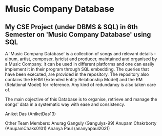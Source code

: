 # Music Company Database
My CSE Project (under DBMS & SQL) in 6th Semester on 'Music Company Database' using SQL
----------------------------------------------------------------------------------------

A 'Music Company Database' is a collection of songs and relevant details - album, artist, composer, lyricist and producer, maintained and organised by a Music Company. It can be used in different platforms and one can easily implement it in their program through SQL embedding. The queries that have been executed, are provided in the repository. The repository also contains the EERM (Extended Entity Relationship Model) and the RM (Relational Model) for reference. Any kind of redundancy is also taken care of.

The main objective of this Database is to organise, retrieve and manage the songs' data in a systematic way with ease and consistency.

Aniket Das (AniketDas13)

Other Team Members:
Anurag Ganguly (Gangulys-99)
Anupam Chakrborty (AnupamChaks0101)
Ananya Paul (ananyapaul2021)